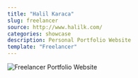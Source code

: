 ```yaml
---
title: "Halil Karaca"
slug: freelancer
source: http://www.halilk.com/
categories: showcase
description: Personal Portfolio Website
template: "Freelancer"
---
```


<img src="http://sbootstrap.BootstrapBasec.netdna-cdn.com/assets/img/showcase/halil.jpg" class="img-responsive" alt="Freelancer Portfolio Website">